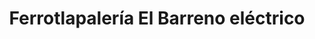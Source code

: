 ---
title: "Ferrotlapalería El Barreno eléctrico"
url: /valladolid/ferrotlapaleria-el-barreno-electrico/
shop: Eisenwaren
---